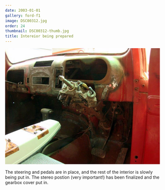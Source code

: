 ```yaml
---
date: 2003-01-01
gallery: ford-f1
image: DSC00312.jpg
order: 24
thumbnail: DSC00312-thumb.jpg
title: Intereior being prepared
---
```


![Intereior being prepared](./DSC00312.jpg)

The steering and pedals are in place, and the rest of the interior is slowly being put in. The stereo postion (very important!) has been finalized and the gearbox cover put in.